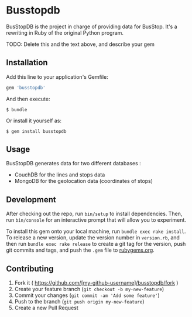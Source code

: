 # Busstopdb

BusStopDB is the project in charge of providing data for BusStop. It's a rewriting in Ruby of the original Python program.

TODO: Delete this and the text above, and describe your gem

## Installation

Add this line to your application's Gemfile:

```ruby
gem 'busstopdb'
```

And then execute:

    $ bundle

Or install it yourself as:

    $ gem install busstopdb

## Usage

BusStopDB generates data for two different databases : 

- CouchDB for the lines and stops data
- MongoDB for the geolocation data (coordinates of stops)

## Development

After checking out the repo, run `bin/setup` to install dependencies. Then, run `bin/console` for an interactive prompt that will allow you to experiment.

To install this gem onto your local machine, run `bundle exec rake install`. To release a new version, update the version number in `version.rb`, and then run `bundle exec rake release` to create a git tag for the version, push git commits and tags, and push the `.gem` file to [rubygems.org](https://rubygems.org).

## Contributing

1. Fork it ( https://github.com/[my-github-username]/busstopdb/fork )
2. Create your feature branch (`git checkout -b my-new-feature`)
3. Commit your changes (`git commit -am 'Add some feature'`)
4. Push to the branch (`git push origin my-new-feature`)
5. Create a new Pull Request
